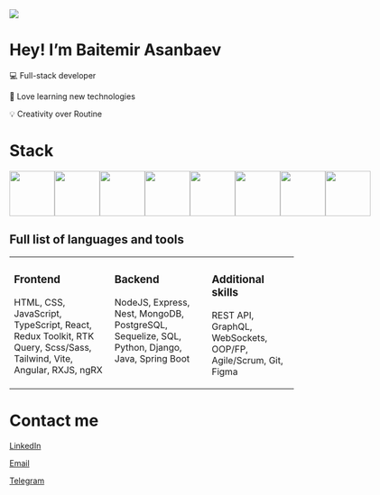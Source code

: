 <img src='https://i.pinimg.com/originals/16/69/e5/1669e57761ccc67fa5e31a09a54764d0.gif'/>

# Hey! I’m Baitemir Asanbaev

💻 Full-stack developer

📖 Love learning new technologies

💡 Creativity over Routine

# Stack

<div style="display: flex">
  <img  src='https://upload.wikimedia.org/wikipedia/commons/thumb/9/99/Unofficial_JavaScript_logo_2.svg/1200px-Unofficial_JavaScript_logo_2.svg.png' width='80'/>
  <img src='https://upload.wikimedia.org/wikipedia/commons/thumb/4/4c/Typescript_logo_2020.svg/2048px-Typescript_logo_2020.svg.png' width='80'/>
  <img  src='https://ionicframework.jp/docs/icons/logo-react-icon.png' width='80'/>
  <img src='https://raw.githubusercontent.com/reduxjs/redux/master/logo/logo.png' width='80'/> 
  <img  src='https://miro.medium.com/v2/resize:fit:800/1*v2vdfKqD4MtmTSgNP0o5cg.png' width='80'/>
  <img src='https://upload.wikimedia.org/wikipedia/commons/thumb/a/a8/NestJS.svg/1200px-NestJS.svg.png' width='80'/>
  <img src='https://platri.de/wp-content/uploads/2024/01/Angular-Framework-e1649312852136.png' width='80'/>
  <img src='https://cdn.worldvectorlogo.com/logos/rxjs-1.svg' width='80'/>


</div>

## Full list of languages and tools

<table>
  <tr>
    <td style="vertical-align: top">

### Frontend

HTML, CSS, JavaScript, TypeScript, React, Redux Toolkit, RTK Query, Scss/Sass, Tailwind, Vite, Angular, RXJS, ngRX

</td>
<td style="vertical-align: top">

### Backend

NodeJS, Express, Nest, MongoDB, PostgreSQL, Sequelize, SQL, Python, Django, Java, Spring Boot

</td>
<td style="vertical-align: top">

### Additional skills

REST API, GraphQL, WebSockets, OOP/FP, Agile/Scrum, Git, Figma

</td>
</tr>
</table>

# Contact me

[LinkedIn](https://www.linkedin.com/in/baitemir/)

<a href="mailto:baitemir1706@gmail.com_">Email</a>

[Telegram](https://t.me/baitemir17)

